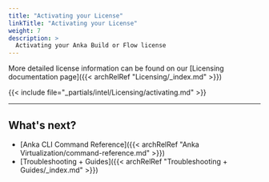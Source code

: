 ```yaml
---
title: "Activating your License"
linkTitle: "Activating your License"
weight: 7
description: >
  Activating your Anka Build or Flow license
---
```


More detailed license information can be found on our [Licensing documentation page]({{< archRelRef "Licensing/_index.md" >}})

{{< include file="_partials/intel/Licensing/activating.md" >}}

---

## What's next?

- [Anka CLI Command Reference]({{< archRelRef "Anka Virtualization/command-reference.md" >}})
- [Troubleshooting + Guides]({{< archRelRef "Troubleshooting + Guides/_index.md" >}})
